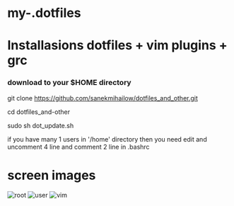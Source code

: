 # my-.dotfiles

# Installasions dotfiles + vim plugins + grc

### download to your $HOME directory

git clone https://github.com/sanekmihailow/dotfiles_and_other.git

cd dotfiles_and-other

sudo sh dot_update.sh

if you have many 1 users in '/home' directory then you need edit and uncomment 4 line and comment 2 line in .bashrc

# screen images

![root](https://github.com/sanekmihailow/my-.dotfiles/blob/master/screenshots/root%20PS1_.png)
![user](https://github.com/sanekmihailow/my-.dotfiles/blob/master/screenshots/user%20PS1_.png)
![vim](https://github.com/sanekmihailow/my-.dotfiles/blob/master/screenshots/vim.png)
